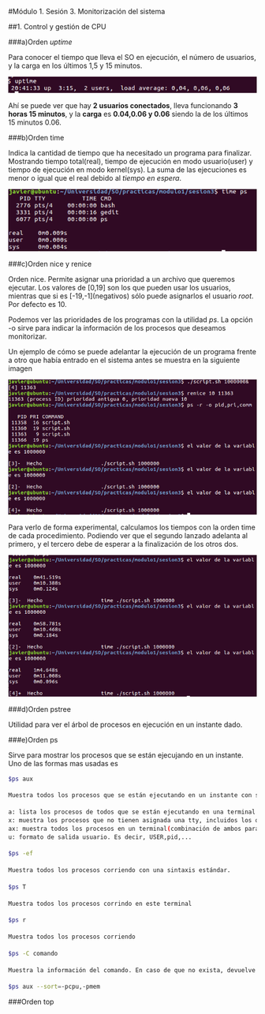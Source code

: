 #Módulo 1. Sesión 3. Monitorización del sistema

##1. Control y gestión de CPU


###a)Orden *uptime*

Para conocer el tiempo que lleva el SO en ejecución, el número de usuarios, y la carga en los últimos 1,5 y 15 minutos.

![](imgs/uptime.png)

Ahí se puede ver que hay **2 usuarios conectados**, lleva funcionando **3 horas 15 minutos**, y la **carga** es **0.04,0.06 y 0.06** siendo la de los últimos 15 minutos 0.06.

###b)Orden time

Indica la cantidad de tiempo que ha necesitado un programa para finalizar. Mostrando tiempo total(real), tiempo de ejecución en modo usuario(user) y tiempo de ejecución en modo kernel(sys). La suma de las ejecuciones es menor o igual que el real debido al *tiempo en espera*.

![](imgs/time.png)

###c)Orden nice y renice

Orden nice. Permite asignar una prioridad a un archivo que queremos ejecutar. Los valores de \[0,19\] son los que pueden usar los usuarios, mientras que si es \[-19,-1\](negativos) sólo puede asignarlos el usuario *root*. Por defecto es 10.

Podemos ver las prioridades de los programas con la utilidad *ps*. La opción -o sirve para indicar la información de los procesos que deseamos monitorizar.

Un ejemplo de cómo se puede adelantar la ejecución de un programa frente a otro que había entrado en el sistema antes se muestra en la siguiente imagen

![](imgs/nice.png)

Para verlo de forma experimental, calculamos los tiempos con la orden time de cada procedimiento. Podiendo ver que el segundo lanzado adelanta al primero, y el tercero debe de esperar a la finalización de los otros dos.

![](imgs/nice2.png)


###d)Orden pstree

Utilidad para ver el árbol de procesos en ejecución en un instante dado.

###e)Orden ps

Sirve para mostrar los procesos que se están ejecujando en un instante. Uno de las formas mas usadas es 

```bash
$ps aux

Muestra todos los procesos que se están ejecutando en un instante con sintaxis BSD

a: lista los procesos de todos que se están ejecutando en una terminal
x: muestra los procesos que no tienen asignada una tty, incluidos los que tienen pts.
ax: muestra todos los procesos en un terminal(combinación de ambos parámetros)
u: formato de salida usuario. Es decir, USER,pid,...

$ps -ef

Muestra todos los procesos corriendo con una sintaxis estándar.

$ps T

Muestra todos los procesos corrindo en este terminal

$ps r

Muestra todos los procesos corriendo

$ps -C comando

Muestra la información del comando. En caso de que no exista, devuelve una lista vacía.

$ps aux --sort=-pcpu,-pmem

```


###Orden top




